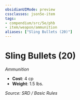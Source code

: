 ```yaml
---
obsidianUIMode: preview
cssclasses: json5e-item
tags:
- compendium/src/5e/phb
- item/weapon/ammunition
aliases: ["Sling Bullets (20)"]
---
```

# Sling Bullets (20)
*Ammunition*  

- **Cost**: 4 cp
- **Weight**: 1.5 lbs.

*Source: SRD / Basic Rules*